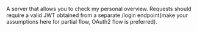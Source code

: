 A server that allows you to check my personal overview.
Requests should require a valid JWT obtained from a separate /login endpoint(make your assumptions here for partial flow, OAuth2 flow is preferred).
